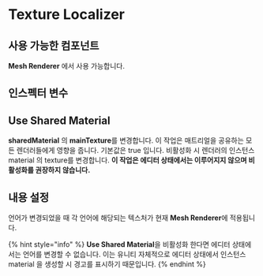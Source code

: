 # Texture Localizer

## 사용 가능한 컴포넌트

**Mesh Renderer** 에서 사용 가능합니다.

## 인스펙터 변수

## Use Shared Material

**sharedMaterial** 의 **mainTexture**를 변경합니다. 이 작업은 매트리얼을 공유하는 모든 렌더러들에게 영향을 줍니다. 기본값은 true 입니다. 비활성화 시 렌더러의 인스턴스 material 의 texture를 변경합니다. **이 작업은 에디터 상태에서는 이루어지지 않으며 비활성화를 권장하지 않습니다.**

## 내용 설정

언어가 변경되었을 때 각 언어에 해당되는 텍스처가 현재 **Mesh Renderer**에 적용됩니다.

{% hint style="info" %}
**Use Shared Material**을 비활성화 한다면 에디터 상태에서는 언어를 변경할 수 없습니다. 이는 유니티 자체적으로 에디터 상태에서 인스턴스 material 을 생성할 시 경고를 표시하기 때문입니다.
{% endhint %}

